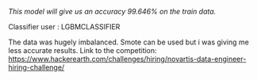 *This model will give us an accuracy 99.646% on the train data.*

Classifier user : LGBMCLASSIFIER

The data was hugely imbalanced. Smote can be used but i was giving me less accurate results.
Link to the competition: https://www.hackerearth.com/challenges/hiring/novartis-data-engineer-hiring-challenge/
